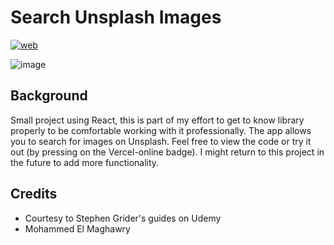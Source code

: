 # Search Unsplash Images

[![web](https://img.shields.io/static/v1?logo=vercel&message=Online&label=Vercel&color=#FFFFFF)]()

![image](https://user-images.githubusercontent.com/96972844/162643622-467ad785-ad1b-4cea-92d2-75b462e8fa89.png)


## Background
Small project using React, this is part of my effort to get to know library properly to be comfortable working with it professionally. The app allows you to search for images on Unsplash. Feel free to view the code or try it out (by pressing on the Vercel-online badge). I might return to this project in the future to add more functionality.


## Credits
- Courtesy to Stephen Grider's guides on Udemy
- Mohammed El Maghawry 
